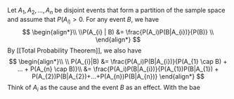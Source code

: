 Let $A_{1},A_{2}, ..., A_{n}$ be disjoint events that form a partition of the sample space and assume that $P(A_{i)} > 0$. For any event $B$, we have 
$$
	\begin{align*}\\
	\\P(A_{i} | B) &= \frac{P(A_i)P(B|A_{i})}{P(B)}
\\
\end{align*}
$$
By [[Total Probability Theorem]], we also have
$$
\begin{align*}\\
\\ P(A_{i}|B) &= \frac{P(A_i)P(B|A_{i})}{P(A_{1} \cap B) + ... + P(A_{n} \cap B)}\\
&= \frac{P(A_i)P(B|A_{i})}{P(A_{1})P(B|A_{1}) + P(A_{2})P(B|A_{2})+...+P(A_{n})P(B|A_{n})}
\end{align*}
$$
Think of $A_{i}$ as the cause and the event $B$ as an effect. With the bae
